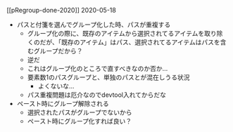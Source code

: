 
[[pRegroup-done-2020]]
2020-05-18
- パスと付箋を選んでグループ化した時、パスが重複する
    - グループ化の際に、既存のアイテムから選択されてるアイテムを取り除くのだが、「既存のアイテム」はパス、選択されてるアイテムはパスを含むグループだから？
    - 逆だ
    - これはグループ化のところで直すべきなのか否か…
    - 要素数1のパスグループと、単独のパスとが混在しうる状況
        - よくないな…
    - パス重複問題は厄介なのでdevtool入れてからだな
- ペースト時にグループ解除される
    - 選択されたパスがグループでないから
    - ペースト時にグループ化すれば良い？
